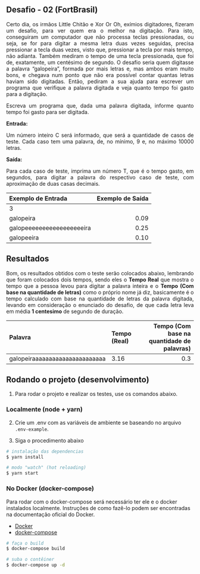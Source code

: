 ## Desafio - 02 (FortBrasil)
<div align="justify">
<p>Certo dia, os irmãos Little Chitão e Xor Or Oh, exímios digitadores, fizeram um desafio,
para ver quem era o melhor na digitação. Para isto, conseguiram um computador que
não processa teclas pressionadas, ou seja, se for para digitar a mesma letra duas vezes
seguidas, precisa pressionar a tecla duas vezes, visto que, pressionar a tecla por mais
tempo, não adianta. Também mediram o tempo de uma tecla pressionada, que foi de,
exatamente, um centésimo de segundo. O desafio seria quem digitasse a palavra
“galopeira”, formada por mais letras e, mas ambos eram muito bons, e chegava num
ponto que não era possível contar quantas letras haviam sido digitadas. Então,
pediram a sua ajuda para escrever um programa que verifique a palavra digitada e veja
quanto tempo foi gasto para a digitação.</p>

<p>Escreva um programa que, dada uma palavra digitada, informe quanto tempo foi gasto
para ser digitada.</p>

**Entrada:**

<p>Um número inteiro C será informado, que será a quantidade de casos de teste. Cada
caso tem uma palavra, de, no mínimo, 9 e, no máximo 10000 letras.</p>

**Saída:**

<p>Para cada caso de teste, imprima um número T, que é o tempo gasto, em segundos,
para digitar a palavra do respectivo caso de teste, com aproximação de duas casas
decimais.</p>
</div>

| Exemplo de Entrada | Exemplo de Saída |
| :--- | ---: |
| 3 | |
| galopeira     | 0.09 |
| galopeeeeeeeeeeeeeeeeeira | 0.25 |
| galopeeira | 0.10 |

## Resultados

<div align="justify">
<p>Bom, os resultados obtidos com o teste serão colocados abaixo, lembrando que foram colocados dois tempos, sendo eles o <b>Tempo Real</b> que mostra o tempo que a pessoa levou para digitar a palavra inteira e o <b>Tempo (Com base na quantidade de letras)</b> como o próprio nome já diz, basicamente é o tempo calculado com base na quantidade de letras da palavra digitada, levando em consideração o enunciado do desafio, de que cada letra leva em média <b>1 centesimo</b> de segundo de duração. </p>
</div>

| Palavra	| Tempo (Real) | Tempo (Com base na quantidade de palavras) |
| :--- | :--- | ---: |
| galopeiraaaaaaaaaaaaaaaaaaaaaa |	3.16 | 0.3 |


## Rodando o projeto (desenvolvimento)

1. Para rodar o projeto e realizar os testes, use os comandos abaixo.

### Localmente (node + yarn)

2. Crie um .env com as variáveis de ambiente se baseando no arquivo `.env-example`.

3. Siga o procedimento abaixo

```bash
# instalação das dependencias
$ yarn install

# modo "watch" (hot reloading)
$ yarn start
```

### No Docker (docker-compose)

Para rodar com o docker-compose será necessário ter ele e o docker instalados
localmente. Instruções de como fazê-lo podem ser encontradas na documentação
oficial do Docker.

- [Docker](https://docs.docker.com/install/)
- [docker-compose](https://docs.docker.com/compose/install/)

```bash
# faça o build
$ docker-compose build

# suba o contêiner
$ docker-compose up -d
```
